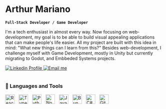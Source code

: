 # Arthur Mariano

**`Full-Stack Developer / Game Developer`**

I'm a tech enthusiast in almost every way. Now focusing on web-development, my goal is to be able to build visual appealing applications that can make people's life easier. All my project are built with this idea in mind: "What new things can I learn from this?"
Besides web-development, I challenge myself with Game Development, mostly in Unity but currently migrating to Godot, and Embbeded Systems projects.

<p align="left">
  <a href="https://www.linkedin.com/in/arthvm/" aria-label="Arthur Mariano LinkedIn Profile">
    <img alt="Linkedin Profile" title="Check my LinkedIn profile" src="https://img.shields.io/badge/Arthur_Mariano-33389e?style=flat-square&logo=Linkedin&logoColor=white"/>
  </a>
  <a href="mailto:arthur.vieiramariano@gmail.com" aria-label="Contact Arthur Mariano via Email">
    <img alt="Email me" title="Contact me on email" src="https://img.shields.io/badge/arthur.vieiramariano@gmail.com-33389e?style=flat-square&logo=Gmail&logoColor=white"/>
  </a>
</p>

#

### 🧰 Languages and Tools

<img align="left" alt="React" width="30px" style="padding-right:10px;" src="https://cdn.jsdelivr.net/gh/devicons/devicon@latest/icons/react/react-original.svg" />
<img align="left" alt="TypeScript" width="30px" style="padding-right:10px;" src="https://cdn.jsdelivr.net/gh/devicons/devicon@latest/icons/typescript/typescript-original.svg" />
<img align="left" alt="Python" width="30px" style="padding-right:10px;" src="https://cdn.jsdelivr.net/gh/devicons/devicon@latest/icons/python/python-original.svg" />
<img align="left" alt="NodeJS" width="30px" style="padding-right:10px;" src="https://cdn.jsdelivr.net/gh/devicons/devicon@latest/icons/nodejs/nodejs-original.svg" />
<img align="left" alt="Java" width="30px" style="padding-right:10px;" src="https://cdn.jsdelivr.net/gh/devicons/devicon@latest/icons/java/java-original.svg" />
<img align="left" alt="Bun" width="30px" style="padding-right:10px;" src="https://cdn.jsdelivr.net/gh/devicons/devicon@latest/icons/bun/bun-original.svg" />
<img align="left" alt="C#" width="30px" style="padding-right:10px;" src="https://cdn.jsdelivr.net/gh/devicons/devicon@latest/icons/csharp/csharp-original.svg" />
<img align="left" alt="Git" width="30px" style="padding-right:10px;" src="https://cdn.jsdelivr.net/gh/devicons/devicon@latest/icons/git/git-original.svg" />
